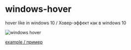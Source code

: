 # windows-hover
hover like in windows 10 / Ховер-эффект как в windows 10

![windows hover](http://petepearl.ru/features/windows-hover/images/windows-hover.png "windows hover")

[example / пример](http://petepearl.ru/features/windows-hover/)
